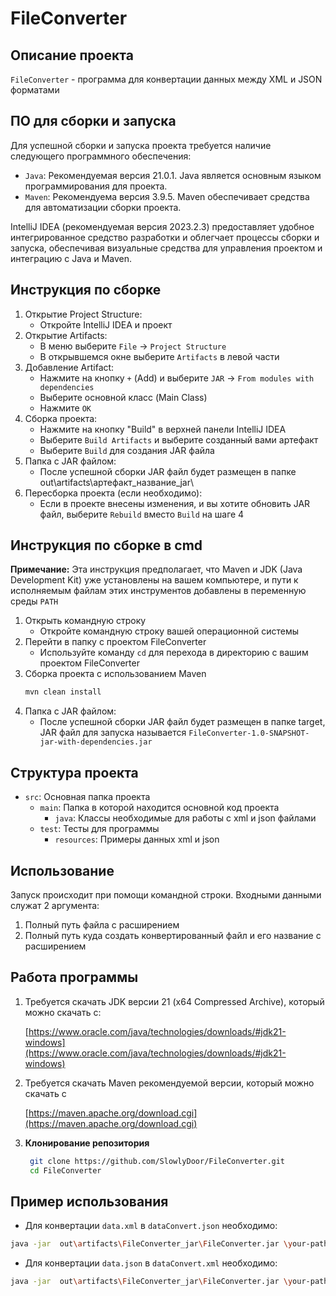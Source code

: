 # FileConverter
## Описание проекта
`FileConverter` - программа для конвертации данных между XML и JSON форматами
## ПО для сборки и запуска
Для успешной сборки и запуска проекта требуется наличие следующего программного обеспечения:
- `Java`: Рекомендуемая версия 21.0.1. Java является основным языком программирования для проекта.
- `Maven`: Рекомендуема версия 3.9.5. Maven обеспечивает средства для автоматизации сборки проекта.

IntelliJ IDEA (рекомендуемая версия 2023.2.3) предоставляет удобное интегрированное средство разработки и облегчает процессы сборки и запуска, обеспечивая визуальные средства для управления проектом и интеграцию с Java и Maven.
## Инструкция по сборке
1. Открытие Project Structure:
    - Откройте IntelliJ IDEA и проект
2. Открытие Artifacts:
    - В меню выберите `File` -> `Project Structure`
    - В открывшемся окне выберите `Artifacts` в левой части
3. Добавление Artifact:
    - Нажмите на кнопку `+` (Add) и выберите `JAR` -> `From modules with dependencies`
    - Выберите основной класс (Main Class)
    - Нажмите `OK`
4. Сборка проекта:
    - Нажмите на кнопку "Build" в верхней панели IntelliJ IDEA
    - Выберите `Build Artifacts` и выберите созданный вами артефакт
    - Выберите `Build` для создания JAR файла
5. Папка с JAR файлом:
    - После успешной сборки JAR файл будет размещен в папке out\artifacts\артефакт_название_jar\
6. Пересборка проекта (если необходимо):
    - Если в проекте внесены изменения, и вы хотите обновить JAR файл, выберите `Rebuild` вместо `Build` на шаге 4
## Инструкция по сборке в cmd
**Примечание:** Эта инструкция предполагает, что Maven и JDK (Java Development Kit) уже установлены на вашем компьютере, и пути к исполняемым файлам этих инструментов добавлены в переменную среды `PATH`
1. Открыть командную строку
    - Откройте командную строку вашей операционной системы
2. Перейти в папку с проектом FileConverter
    - Используйте команду `cd` для перехода в директорию с вашим проектом FileConverter
3. Сборка проекта с использованием Maven
    ```bash
    mvn clean install
    ```
4. Папка с JAR файлом:
    - После успешной сборки JAR файл будет размещен в папке target\, JAR файл для запуска называется `FileConverter-1.0-SNAPSHOT-jar-with-dependencies.jar`
## Структура проекта
- `src`: Основная папка проекта
  - `main`: Папка в которой находится основной код проекта
    - `java`: Классы необходимые для работы с xml и json файлами 
  - `test`: Тесты для программы
    - `resources`: Примеры данных xml и json
## Использование
Запуск происходит при помощи командной строки. Входными данными служат 2 аргумента:
1. Полный путь файла с расширением 
2. Полный путь куда создать конвертированный файл и его название с расширением 
## Работа программы
1. Требуется скачать JDK версии 21 (x64 Compressed Archive), который можно скачать с:

    [https://www.oracle.com/java/technologies/downloads/#jdk21-windows](https://www.oracle.com/java/technologies/downloads/#jdk21-windows)

2. Требуется скачать Maven рекомендуемой версии, который можно скачать с

    [https://maven.apache.org/download.cgi](https://maven.apache.org/download.cgi)
   
4. **Клонирование репозитория**
   ```bash
    git clone https://github.com/SlowlyDoor/FileConverter.git
    cd FileConverter
   ```
## Пример использования
- Для конвертации `data.xml` в `dataConvert.json` необходимо:
```bash
java -jar  out\artifacts\FileConverter_jar\FileConverter.jar \your-path\to-file\data.xml \your-path\to-file\dataConvert.json
```
- Для конвертации `data.json` в `dataConvert.xml` необходимо:
```bash
java -jar  out\artifacts\FileConverter_jar\FileConverter.jar \your-path\to-file\data.json \your-path\to-file\dataConvert.xml
```
